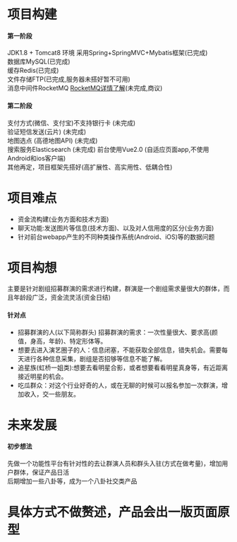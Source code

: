 # 项目构建
#### 第一阶段  
JDK1.8 + Tomcat8 环境
采用Spring+SpringMVC+Mybatis框架(已完成)  
数据库MySQL(已完成)  
缓存Redis(已完成)  
文件存储FTP(已完成,服务器未搭好暂不可用)  
消息中间件RocketMQ [RocketMQ详情了解](http://jm.taobao.org/2017/01/12/rocketmq-quick-start-in-10-minutes/)(未完成,商议)    
#### 第二阶段  
支付方式(微信、支付宝)不支持银行卡 (未完成)  
验证短信发送(云片) (未完成)  
地图选点 (高德地图API) (未完成)  
搜索服务Elasticsearch (未完成) 
前台使用Vue2.0 (自适应页面app,不使用Android和ios客户端)  
其他再定，项目框架先搭好(高扩展性、高实用性、低耦合性)  

# 项目难点
- 资金流构建(业务方面和技术方面)  
- 聊天功能:发送图片等信息(技术方面)、以及对人信用度的区分(业务方面)  
- 针对前台webapp产生的不同种类操作系统(Android、iOS)等的数据问题  

# 项目构想
主要是针对剧组招募群演的需求进行构建，群演是一个剧组需求量很大的群体，而且年龄段广泛，资金流灵活(资金日结)

#### 针对点
- 招募群演的人(以下简称群头) 招募群演的需求：一次性量很大、要求高(颜值，身高，年龄)、特定形体等。  
- 想要去进入演艺圈子的人：信息闭塞，不能获取全部信息，错失机会。需要每天进行各种信息采集，剧组是否招够等信息不能了解。  
- 追星族(虹桥一姐类):想要去看明星合影，或者想要看看明星真身等，有近距离接近明星的机会。
- 吃瓜群众：对这个行业好奇的人，或在无聊的时候可以报名参加一次群演，增加收入，交一些朋友。

# 未来发展
#### 初步想法
先做一个功能性平台有针对性的去让群演人员和群头入驻(方式在做考量)，增加用户群体，保证产品日活  
后期增加一些八卦等，成为一个八卦社交类产品  

# 具体方式不做赘述，产品会出一版页面原型